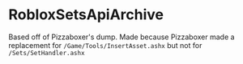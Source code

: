 # RobloxSetsApiArchive
Based off of Pizzaboxer's dump.
Made because Pizzaboxer made a replacement for `/Game/Tools/InsertAsset.ashx` but not for `/Sets/SetHandler.ashx`
